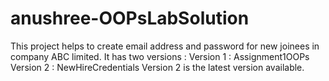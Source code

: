 # anushree-OOPsLabSolution

This project helps to create email address and password for new joinees in company ABC limited.
It has two versions :
Version 1 :  Assignment1OOPs
Version 2 : NewHireCredentials
Version 2 is the latest version available.
